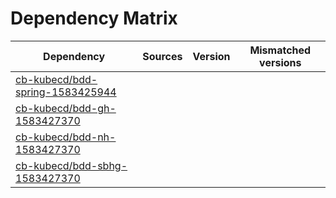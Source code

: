 # Dependency Matrix

Dependency | Sources | Version | Mismatched versions
---------- | ------- | ------- | -------------------
[cb-kubecd/bdd-spring-1583425944](https://github.com/cb-kubecd/bdd-spring-1583425944.git) |  | []() | 
[cb-kubecd/bdd-gh-1583427370](https://github.com/cb-kubecd/bdd-gh-1583427370.git) |  | []() | 
[cb-kubecd/bdd-nh-1583427370](https://github.com/cb-kubecd/bdd-nh-1583427370.git) |  | []() | 
[cb-kubecd/bdd-sbhg-1583427370](https://github.com/cb-kubecd/bdd-sbhg-1583427370.git) |  | []() | 
